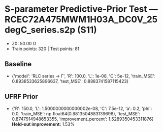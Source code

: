 # S-parameter Predictive-Prior Test — RCEC72A475MWM1H03A_DC0V_25degC_series.s2p (S11)
- Z0: 50.00 Ω
- Train points: 320  |  Test points: 81

## Baseline
- {'model': 'RLC series -> Γ', 'R': 100.0, 'L': 1e-08, 'C': 5e-12, 'train_MSE': 0.8938533625896637, 'test_MSE': 0.8883741587115423}

## UFRF Prior
- {'R': 150.0, 'L': 1.5000000000000002e-08, 'C': 7.5e-12, 'a': 0.2, 'phi': 0.0, 'train_MSE': np.float64(0.8813504883139698), 'test_MSE': 0.8747914948653355, 'improvement_percent': 1.5289350453311876}
**Held-out improvement:** 1.53%